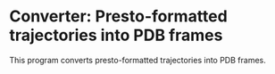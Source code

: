 # Converter: Presto-formatted trajectories into PDB frames 

This program converts presto-formatted trajectories into PDB frames.

